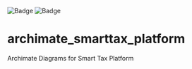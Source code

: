 ![Badge](https://img.shields.io/github/issues-pr-raw/diogoccosta/archimate_smarttax_platform?style=for-the-badge)
![Badge](https://img.shields.io/github/last-commit/diogoccosta/archimate_smarttax_platform?style=for-the-badge)


# archimate_smarttax_platform
Archimate Diagrams for Smart Tax Platform
